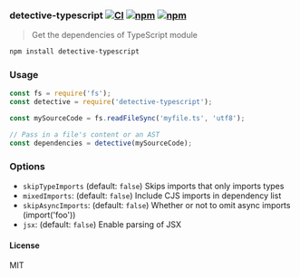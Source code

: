 ### detective-typescript [![CI](https://img.shields.io/github/workflow/status/dependents/detective-typescript/CI/main?label=CI&logo=github)](https://github.com/dependents/detective-typescript/actions/workflows/ci.yml?query=branch%3Amain) [![npm](https://img.shields.io/npm/v/detective-typescript)](https://www.npmjs.com/package/detective-typescript) [![npm](https://img.shields.io/npm/dm/detective-typescript)](https://www.npmjs.com/package/detective-typescript)

> Get the dependencies of TypeScript module

```sh
npm install detective-typescript
```

### Usage

```js
const fs = require('fs');
const detective = require('detective-typescript');

const mySourceCode = fs.readFileSync('myfile.ts', 'utf8');

// Pass in a file's content or an AST
const dependencies = detective(mySourceCode);
```

### Options

- `skipTypeImports` (default: `false`) Skips imports that only imports types
- `mixedImports`: (default: `false`) Include CJS imports in dependency list
- `skipAsyncImports`: (default: `false`) Whether or not to omit async imports (import('foo'))
- `jsx`: (default: `false`) Enable parsing of JSX

#### License

MIT
